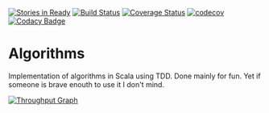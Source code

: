 [![Stories in Ready](https://badge.waffle.io/lemastero/algorithms.png?label=ready&title=Ready)](https://waffle.io/lemastero/algorithms)
[![Build Status](https://travis-ci.org/lemastero/algorithms.svg?branch=master)](https://travis-ci.org/lemastero/algorithms)
[![Coverage Status](https://coveralls.io/repos/github/lemastero/algorithms/badge.svg?branch=master)](https://coveralls.io/github/lemastero/algorithms?branch=master)
[![codecov](https://codecov.io/gh/lemastero/algorithms/branch/master/graph/badge.svg)](https://codecov.io/gh/lemastero/algorithms)
[![Codacy Badge](https://api.codacy.com/project/badge/Grade/b5391db2d1784019a44b478f5c8fca46)](https://www.codacy.com/app/lemastero_github/algorithms)

# Algorithms

Implementation of algorithms in Scala using TDD.
Done mainly for fun. Yet if someone is brave enouth to use it I don't mind.

[![Throughput Graph](https://graphs.waffle.io/lemastero/algorithms/throughput.svg)](https://waffle.io/lemastero/algorithms/metrics/throughput)
